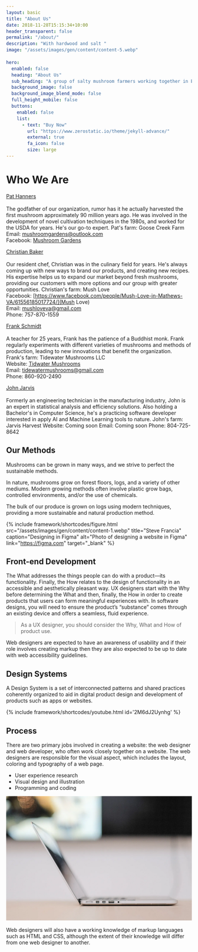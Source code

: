 ```yaml
---
layout: basic
title: "About Us"
date: 2018-11-28T15:15:34+10:00
header_transparent: false
permalink: "/about/"
description: "With hardwood and salt "
image: "/assets/images/gen/content/content-5.webp"

hero:
  enabled: false
  heading: "About Us"
  sub_heading: "A group of salty mushroom farmers working together in Eastern VA"
  background_image: false
  background_image_blend_mode: false
  full_height_mobile: false
  buttons:
    enabled: false
    list:
      - text: "Buy Now"
        url: "https://www.zerostatic.io/theme/jekyll-advance/"
        external: true
        fa_icon: false
        size: large
---
```


# Who We Are

<u> Pat Hanners </u>
<br>
<br>
The godfather of our organization, rumor has it he actually harvested the first mushroom approximately 90 million years ago. He was involved in the development of novel cultivation techniques in the 1980s, and worked for the USDA for years. He's our go-to expert.
Pat's farm: Goose Creek Farm<br>
Email: mushroomgardens@outlook.com<br>
Facebook: [Mushroom Gardens](https://www.facebook.com/mushroomgardensvirginia/)

<u> Christian Baker </u>
<br>
<br>
Our resident chef, Christian was in the culinary field for years. He's always coming up with new ways to brand our products, and creating new recipes. His expertise helps us to expand our market beyond fresh mushrooms, providing our customers with more options and our group with greater opportunities.
Christian's farm: Mush Love<br>
Facebook: [https://www.facebook.com/people/Mush-Love-in-Mathews-VA/61556185017724/](Mush Love)<br>
Email: mushloveva@gmail.com<br>
Phone: 757-870-1559<br>

<u> Frank Schmidt </u>
<br>
<br>
A teacher for 25 years, Frank has the patience of a Buddhist monk. Frank regularly experiments with different varieties of mushrooms and methods of production, leading to new innovations that benefit the organization.<br>
Frank's farm: Tidewater Mushrooms LLC <br>
Website: [Tidwater Mushrooms](https://www.tidewatermushrooms.com/)<br>
Email: tidewatermushrooms@gmail.com<br>
Phone: 860-920-2490<br> 
<!-- update phone numbers as links to click and call -->

<u> John Jarvis </u>
<br>
<br>
Formerly an engineering technician in the manufacturing industry, John is an expert in statistical analysis and efficiency solutions. Also holding a Bachelor's in Computer Science, he's a practicing software developer interested in apply AI and Machine Learning tools to nature.
John's farm: Jarvis Harvest
Website: Coming soon
Email: Coming soon
Phone: 804-725-8642

## Our Methods

Mushrooms can be grown in many ways, and we strive to perfect the sustainable methods.

In nature, mushrooms grow on forest floors, logs, and a variety of other mediums. Modern growing methods 
often involve plastic grow bags, controlled environments, and/or the use of chemicals.

The bulk of our produce is grown on logs using modern techniques, providing a more sustainable and 
natural production method.

{% include framework/shortcodes/figure.html src="/assets/images/gen/content/content-1.webp" title="Steve Francia" caption="Designing in Figma" alt="Photo of designing a website in Figma" link="https://figma.com" target="_blank" %}

## Front-end Development

The What addresses the things people can do with a product—its functionality. Finally, the How relates to the design of functionality in an accessible and aesthetically pleasant way. UX designers start with the Why before determining the What and then, finally, the How in order to create products that users can form meaningful experiences with. In software designs, you will need to ensure the product’s “substance” comes through an existing device and offers a seamless, fluid experience.

> As a UX designer, you should consider the Why, What and How of product use.

Web designers are expected to have an awareness of usability and if their role involves creating markup then they are also expected to be up to date with web accessibility guidelines.

## Design Systems

A Design System is a set of interconnected patterns and shared practices coherently organized to aid in digital product design and development of products such as apps or websites.

{% include framework/shortcodes/youtube.html id='2M6dJ2Uynhg' %}

## Process

There are two primary jobs involved in creating a website: the web designer and web developer, who often work closely together on a website. The web designers are responsible for the visual aspect, which includes the layout, coloring and typography of a web page.

- User experience research
- Visual design and illustration
- Programming and coding

![Design In Figma](/assets/images/gen/content/content-2.webp)

Web designers will also have a working knowledge of markup languages such as HTML and CSS, although the extent of their knowledge will differ from one web designer to another.
